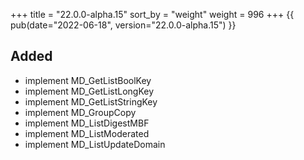 +++
title = "22.0.0-alpha.15"
sort_by = "weight"
weight = 996
+++
{{ pub(date="2022-06-18", version="22.0.0-alpha.15") }}

## Added

- implement MD_GetListBoolKey
- implement MD_GetListLongKey
- implement MD_GetListStringKey
- implement MD_GroupCopy
- implement MD_ListDigestMBF
- implement MD_ListModerated
- implement MD_ListUpdateDomain
